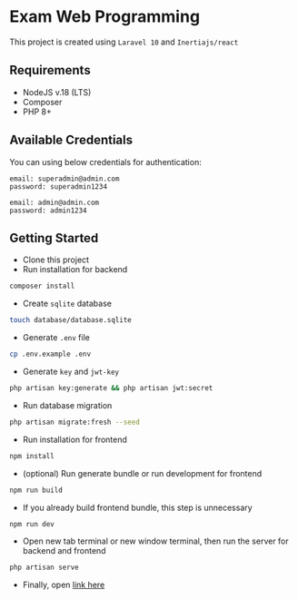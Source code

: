 # Exam Web Programming

This project is created using `Laravel 10` and `Inertiajs/react`

## Requirements

-   NodeJS v.18 (LTS)
-   Composer
-   PHP 8+

## Available Credentials

You can using below credentials for authentication:

```
email: superadmin@admin.com
password: superadmin1234
```

```
email: admin@admin.com
password: admin1234
```

## Getting Started

-   Clone this project
-   Run installation for backend

```bash
composer install
```

-   Create `sqlite` database

```bash
touch database/database.sqlite
```

-   Generate `.env` file

```bash
cp .env.example .env
```

-   Generate `key` and `jwt-key`

```bash
php artisan key:generate && php artisan jwt:secret
```

-   Run database migration

```bash
php artisan migrate:fresh --seed
```

-   Run installation for frontend

```bash
npm install
```

-   (optional) Run generate bundle or run development for frontend

```bash
npm run build
```

-   If you already build frontend bundle, this step is unnecessary

```bash
npm run dev
```

-   Open new tab terminal or new window terminal, then run the server for backend and frontend

```bash
php artisan serve
```

-   Finally, open [link here](http://localhost:8000)
